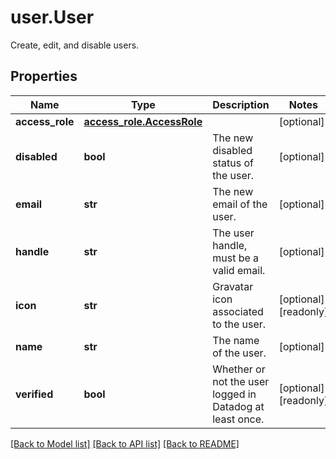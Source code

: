 # user.User

Create, edit, and disable users.
## Properties
Name | Type | Description | Notes
------------ | ------------- | ------------- | -------------
**access_role** | [**access_role.AccessRole**](AccessRole.md) |  | [optional] 
**disabled** | **bool** | The new disabled status of the user. | [optional] 
**email** | **str** | The new email of the user. | [optional] 
**handle** | **str** | The user handle, must be a valid email. | [optional] 
**icon** | **str** | Gravatar icon associated to the user. | [optional] [readonly] 
**name** | **str** | The name of the user. | [optional] 
**verified** | **bool** | Whether or not the user logged in Datadog at least once. | [optional] [readonly] 

[[Back to Model list]](README.md#documentation-for-models) [[Back to API list]](README.md#documentation-for-api-endpoints) [[Back to README]](README.md)


